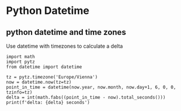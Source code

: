 # Python Datetime

## python datetime and time zones

Use datetime with timezones to calculate a delta

```text
import math
import pytz
from datetime import datetime

tz = pytz.timezone('Europe/Vienna')
now = datetime.now(tz=tz)
point_in_time = datetime(now.year, now.month, now.day+1, 6, 0, 0, tzinfo=tz)
delta = int(math.fabs((point_in_time - now).total_seconds()))
print(f'delta: {delta} seconds')
```
